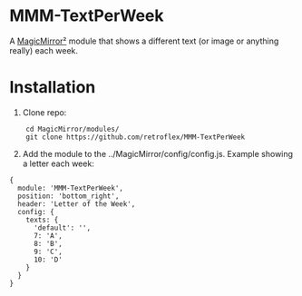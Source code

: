 # MMM-TextPerWeek
A [MagicMirror²](https://github.com/MichMich/MagicMirror) module that shows a different text (or image or anything really) each week.

# Installation
1. Clone repo:
```
	cd MagicMirror/modules/
	git clone https://github.com/retroflex/MMM-TextPerWeek
```

2. Add the module to the ../MagicMirror/config/config.js. Example showing a letter each week:
```
{
  module: 'MMM-TextPerWeek',
  position: 'bottom_right',
  header: 'Letter of the Week',
  config: {
    texts: {
      'default': '',
      7: 'A',
      8: 'B',
      9: 'C',
      10: 'D'
    }
  }
}
```
